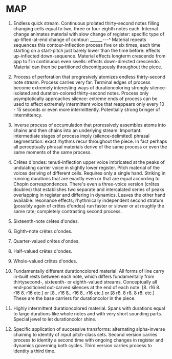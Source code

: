 MAP
===

1.  Endless quick stream. Continuous prolated thirty-second notes filling
    changing cells equal to two, three or four eighth notes each. Internal
    change animates material with slow change of register: specific type of
    up-lifted-at-end change of contour: ______---^ Material repeats sequences
    this contour-inflection process five or six times, each time starting on a
    start-pitch just barely lower than the time before: effects up-inflected
    down-sequence. Material effects longterm crescendo from ppp to f in
    continuous even swells: effects down-directed crescendo. Material can then
    be partitioned discontiguously throughout the piece.

2.  Process of perforation that progresively atomizes endless thirty-second
    note stream. Process carries very far. Terminal edges of process become
    extremely interesting ways of durationcoloring strongly silence-isolated
    and duration-colored thirty-second notes. Process only asymptotically
    approaches silence: extreme ends of process can be used to effect extremely
    intermittent voice that reappears only every 10 - 15 seconds or even more
    intermittently. Potentially strong bringer of intermittency.


3.  Inverse process of accumulation that proressively assembles atoms into
    chains and then chains into an underlying stream. Important: intermediate
    stages of process imply (silence-delimited) phrasal segmentation: exact
    rhythms recur throughout the piece. In fact perhaps all perceptually
    phrasal materials derive of the same process or even the same moments of
    the same process.

4.  Crêtes d'ondes: tenuti-inflection upper voice imbricated at the peaks of 
    undulating carrier voice in slightly lower register. Pitch material of the
    voices deriving of different cells. Requires only a single hand. Striking
    in running durations that are exactly even or that are equal according to
    Chopin correspondences. There's even a three-voice version (crêtes doubles)
    that establishes two separate and intercalated series of peaks overlapping
    in register and differing in dynamics. Leaves the other hand available:
    resonance effects; rhythmically independent second stratum (possibly again
    of crêtes d'ondes) run faster or slower or at roughly the same rate;
    completely contrasting second process.

5.  Sixteenth-note crêtes d'ondes.

6.  Eighth-note crêtes d'ondes.

7.  Quarter-valued crêtes d'ondes.

8.  Half-valued crêtes d'ondes.

9.  Whole-valued crêtes d'ondes.

10. Fundamentally different durationcolored material. All forms of line carry
    in-built rests between each note, which differs fundamentally from
    thirtysecond-, sixteenth- or eighth-valued streams. Conceptually all
    end-positioned out-carved silences at the end of each note: [8. r16 8. r16
    8. r16 etc.] or [8.. r16 8.. r16 8.. r16 etc.] or [8 r8. 8 r8. 8 r8. etc.]
    These are the base carriers for durationcolor in the piece.

11. Highly intermittent durationcolored material. Spans with durations equal to
    large durations like whole notes and with very short sounding parts.
    Special jewel to let durationcolor shine.

12. Specific application of successive transforms: alternating alpha-inverse
    chaining to identity of input pitch-class sets. Second version carries
    process to identity a second time with ongoing changes in register and
    dynamics governing both cycles. Third version carries process to identity a
    third time.
